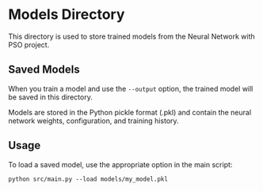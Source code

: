# Models Directory

This directory is used to store trained models from the Neural Network with PSO project.

## Saved Models

When you train a model and use the `--output` option, the trained model will be saved in this directory. 

Models are stored in the Python pickle format (.pkl) and contain the neural network weights, configuration, and training history.

## Usage

To load a saved model, use the appropriate option in the main script:

```
python src/main.py --load models/my_model.pkl
``` 